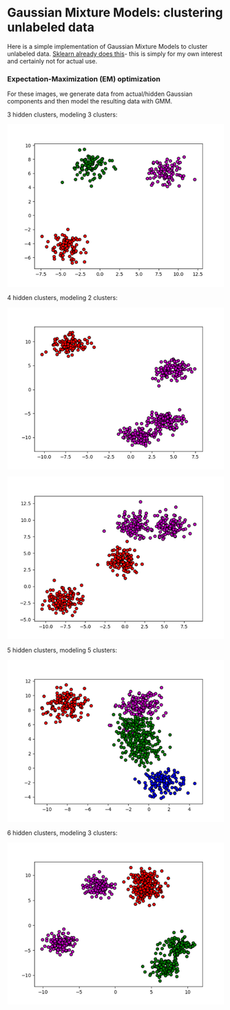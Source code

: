 # Gaussian Mixture Models: clustering unlabeled data

Here is a simple implementation of Gaussian Mixture Models to cluster unlabeled data. [Sklearn already does this](http://scikit-learn.org/stable/modules/mixture.html)- this is simply for my own interest and certainly not for actual use.

### Expectation-Maximization (EM) optimization

For these images, we generate data from actual/hidden Gaussian components and then model the resulting data with GMM.

3 hidden clusters, modeling 3 clusters:

![3 hidden, 3 modeled](imgs/sample2.png)

4 hidden clusters, modeling 2 clusters:
 
![4 hidden, 2 modeled](imgs/sample3.png)
 
![4 hidden, 2 modeled](imgs/sample4.png)

5 hidden clusters, modeling 5 clusters:
 
![5 hidden, 5 modeled](imgs/sample6.png)

6 hidden clusters, modeling 3 clusters:

![6 hidden, 3 modeled](imgs/sample7.png)

